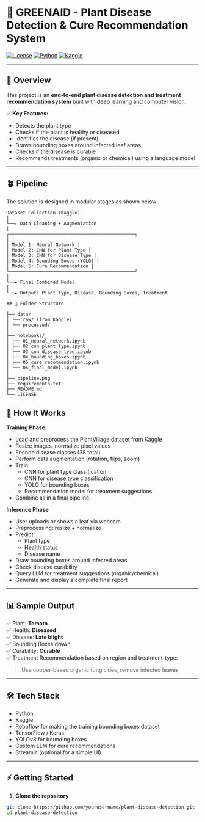 # 🌿 GREENAID - Plant Disease Detection & Cure Recommendation System

[![License](https://img.shields.io/badge/license-MIT-green.svg)](LICENSE)
[![Python](https://img.shields.io/badge/python-3.9+-blue.svg)]()
[![Kaggle](https://img.shields.io/badge/dataset-Kaggle-green.svg)](https://www.kaggle.com/datasets/emmarex/plantdisease)

---

## 🌱 Overview

This project is an **end-to-end plant disease detection and treatment recommendation system** built with deep learning and computer vision.  

✅ **Key Features:**
- Detects the plant type
- Checks if the plant is healthy or diseased
- Identifies the disease (if present)
- Draws bounding boxes around infected leaf areas
- Checks if the disease is curable
- Recommends treatments (organic or chemical) using a language model

---

## 🪴 Pipeline

The solution is designed in modular stages as shown below:

```
Dataset Collection (Kaggle)
│
└──► Data Cleaning + Augmentation
│
┌──────────────────────────────────────────────┐
│ │
│ Model 1: Neural Network │
│ Model 2: CNN for Plant Type │
│ Model 3: CNN for Disease Type │
│ Model 4: Bounding Boxes (YOLO) │
│ Model 5: Cure Recommendation │
└──────────────────────────────────────────────┘
│
└──► Final Combined Model
│
└──► Output: Plant Type, Disease, Bounding Boxes, Treatment
```


```
## 📁 Folder Structure

├── data/
│ └── raw/ (from Kaggle)
│ └── processed/
│
├── notebooks/
│ ├── 01_neural_network.ipynb
│ ├── 02_cnn_plant_type.ipynb
│ ├── 03_cnn_disease_type.ipynb
│ ├── 04_bounding_boxes.ipynb
│ ├── 05_cure_recommendation.ipynb
│ └── 06_final_model.ipynb
│
├── pipeline.png
├── requirements.txt
├── README.md
└── LICENSE

```
## 🚀 How It Works

**Training Phase**
- Load and preprocess the PlantVillage dataset from Kaggle
- Resize images, normalize pixel values
- Encode disease classes (38 total)
- Perform data augmentation (rotation, flips, zoom)
- Train:
  - CNN for plant type classification
  - CNN for disease type classification
  - YOLO for bounding boxes
  - Recommendation model for treatment suggestions
- Combine all in a final pipeline

**Inference Phase**
- User uploads or shows a leaf via webcam
- Preprocessing: resize + normalize
- Predict:
  - Plant type
  - Health status
  - Disease name
- Draw bounding boxes around infected areas
- Check disease curability
- Query LLM for treatment suggestions (organic/chemical)
- Generate and display a complete final report

---

## 📊 Sample Output

✅ Plant: **Tomato**  
✅ Health: **Diseased**  
✅ Disease: **Late blight**  
✅ Bounding Boxes drawn  
✅ Curability: **Curable**  
✅ Treatment Recommendation based on region and treatment-type:  
> Use copper-based organic fungicides, remove infected leaves


---

## 🛠 Tech Stack

- Python
- Kaggle
- Roboflow for making the training bounding boxes dataset 
- TensorFlow / Keras
- YOLOv8 for bounding boxes
- Custom LLM for cure recommendations
- Streamlit (optional for a simple UI)

---

## ⚡ Getting Started

1. **Clone the repository**

```bash
git clone https://github.com/yourusername/plant-disease-detection.git
cd plant-disease-detection
